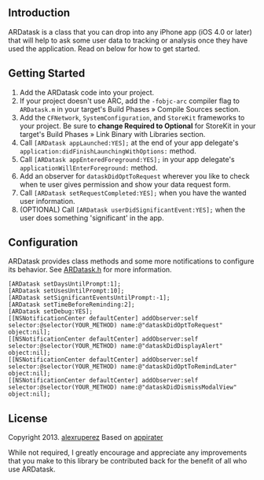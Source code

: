 Introduction
------------
ARDatask is a class that you can drop into any iPhone app (iOS 4.0 or later) that will help to ask some user data to tracking or analysis once they have used the application.
Read on below for how to get started.


Getting Started
---------------
1. Add the ARDatask code into your project.
2. If your project doesn't use ARC, add the `-fobjc-arc` compiler flag to `ARDatask.m` in your target's Build Phases » Compile Sources section.
3. Add the `CFNetwork`, `SystemConfiguration`, and `StoreKit` frameworks to your project. Be sure to **change Required to Optional** for StoreKit in your target's Build Phases » Link Binary with Libraries section.
4. Call `[ARDatask appLaunched:YES];` at the end of your app delegate's `application:didFinishLaunchingWithOptions:` method.
5. Call `[ARDatask appEnteredForeground:YES];` in your app delegate's `applicationWillEnterForeground:` method.
6. Add an observer for `dataskDidOptToRequest` wherever you like to check when te user gives permission and show your data request form.
7. Call `[ARDatask setRequestCompleted:YES];` when you have the wanted user information.
6. (OPTIONAL) Call `[ARDatask userDidSignificantEvent:YES];` when the user does something 'significant' in the app.

Configuration
-------------

ARDatask provides class methods and some more notifications to configure its behavior. See [ARDatask.h](https://github.com/alexruperez/ARDatask/blob/master/ARDatask.h) for more information.

```objc
[ARDatask setDaysUntilPrompt:1];
[ARDatask setUsesUntilPrompt:10];
[ARDatask setSignificantEventsUntilPrompt:-1];
[ARDatask setTimeBeforeReminding:2];
[ARDatask setDebug:YES];
[[NSNotificationCenter defaultCenter] addObserver:self selector:@selector(YOUR_METHOD) name:@"dataskDidOptToRequest" object:nil];
[[NSNotificationCenter defaultCenter] addObserver:self selector:@selector(YOUR_METHOD) name:@"dataskDidDisplayAlert" object:nil];
[[NSNotificationCenter defaultCenter] addObserver:self selector:@selector(YOUR_METHOD) name:@"dataskDidOptToRemindLater" object:nil];
[[NSNotificationCenter defaultCenter] addObserver:self selector:@selector(YOUR_METHOD) name:@"dataskDidDismissModalView" object:nil];
```

License
-------
Copyright 2013. [alexruperez](https://github.com/alexruperez)
Based on [appirater](https://github.com/arashpayan/appirater)

While not required, I greatly encourage and appreciate any improvements that you make
to this library be contributed back for the benefit of all who use ARDatask.
